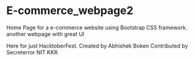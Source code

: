 # E-commerce_webpage2
Home Page for a e-commerce website using Bootstrap CSS framework.
another webpage with great UI



Here for just HacktoberFest.
Created by Abhishek Boken
Contributed by Secreterror
NIT KKR
